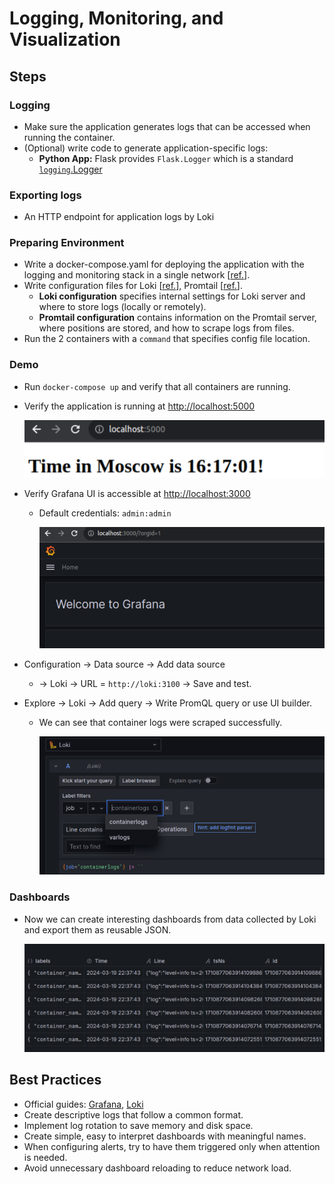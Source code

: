 # Logging, Monitoring, and Visualization

## Steps

### Logging

- Make sure the application generates logs that can be accessed when running the container.
- (Optional) write code to generate application-specific logs:
  - **Python App:** Flask provides `Flask.Logger` which is a standard [`logging`.Logger](https://docs.python.org/3/library/logging.html#logging.Logger)

### Exporting logs

- An HTTP endpoint for application logs by Loki

### Preparing Environment

- Write a docker-compose.yaml for deploying the application with the logging and monitoring stack in a single network [[ref.](https://github.com/grafana/loki/blob/main/production/docker-compose.yaml)].
- Write configuration files for Loki [[ref.](https://grafana.com/docs/loki/latest/configuration/examples/)], Promtail [[ref.](https://grafana.com/docs/loki/latest/clients/promtail/configuration/)].
  - **Loki configuration** specifies internal settings for Loki server and where to store logs (locally or remotely).
  - **Promtail configuration** contains information on the Promtail server, where positions are stored, and how to scrape logs from files.
- Run the 2 containers with a `command` that specifies config file location.

### Demo

- Run `docker-compose up` and verify that all containers are running.

- Verify the application is running at <http://localhost:5000>

  ![app_port](./images/app_port.png)

- Verify Grafana UI is accessible at <http://localhost:3000>

  - Default credentials: `admin:admin`

    ![grafana_port](./images/grafana_port.png)

- Configuration &rarr; Data source &rarr; Add data source

  - &rarr; Loki &rarr; URL = `http://loki:3100` &rarr; Save and test.

- Explore &rarr; Loki &rarr; Add query &rarr; Write PromQL query or use UI builder.

  - We can see that container logs were scraped successfully.

    ![containerlogs](./images/containerlogs.png)

    

### Dashboards

- Now we can create interesting dashboards from data collected by Loki and export them as reusable JSON.

  ![monitoring](./images/monitoring.png)

  

## Best Practices

- Official guides: [Grafana](https://grafana.com/docs/grafana/latest/best-practices/), [Loki](https://grafana.com/docs/loki/latest/best-practices/)
- Create descriptive logs that follow a common format.
- Implement log rotation to save memory and disk space.
- Create simple, easy to interpret dashboards with meaningful names.
- When configuring alerts, try to have them triggered only when attention is needed.
- Avoid unnecessary dashboard reloading to reduce network load.